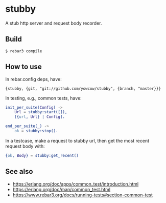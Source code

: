 stubby
======

A stub http server and request body recorder.


Build
-----

    $ rebar3 compile


How to use
----------

In rebar.config deps, have:

    {stubby, {git, "git://github.com/yowcow/stubby", {branch, "master}}}

In testing, e.g., common tests, have:

```erlang
init_per_suite(Config) ->
    Url = stubby:start([]),
    [{url, Url} | Config].

end_per_suite(_) ->
    ok = stubby:stop().
```

In a testcase, make a request to stubby url, then get the most recent request body with:

```erlang
{ok, Body} = stubby:get_recent()
```

See also
--------

* https://erlang.org/doc/apps/common_test/introduction.html
* https://erlang.org/doc/man/common_test.html
* https://www.rebar3.org/docs/running-tests#section-common-test

